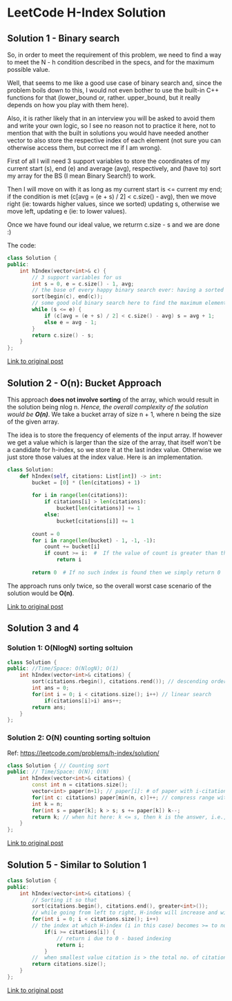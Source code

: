 # LeetCode H-Index Solution
## Solution 1 - Binary search
So, in order to meet the requirement of this problem, we need to find a way to meet the N - h condition described in the specs, and for the maximum possible value.

Well, that seems to me like a good use case of binary search and, since the problem boils down to this, I would not even bother to use the built-in C++ functions for that (lower_bound or, rather. upper_bound, but it really depends on how you play with them here).

Also, it is rather likely that in an interview you will be asked to avoid them and write your own logic, so I see no reason not to practice it here, not to mention that with the built in solutions you would have needed another vector to also store the respective index of each element (not sure you can otherwise access them, but correct me if I am wrong).

First of all I will need 3 support variables to store the coordinates of my current start (s), end (e) and average (avg), respectively, and (have to) sort my array for the BS (I mean Binary Search!) to work.

Then I will move on with it as long as my current start is <= current my end; if the condition is met (c[avg = (e + s) / 2] < c.size() - avg), then we move right (ie: towards higher values, since we sorted) updating s, otherwise we move left, updating e (ie: to lower values).

Once we have found our ideal value, we returrn c.size - s and we are done :)

The code:
```c++
class Solution {
public:
    int hIndex(vector<int>& c) {
        // 3 support variables for us
        int s = 0, e = c.size() - 1, avg;
        // the base of every happy binary search ever: having a sorted dataset
        sort(begin(c), end(c));
        // some good old binary search here to find the maximum element meeting the conditions
        while (s <= e) {
            if (c[avg = (e + s) / 2] < c.size() - avg) s = avg + 1;
            else e = avg - 1;
        }
        return c.size() - s;
    }
};
```

[Link to original post](https://leetcode.com/problems/h-index/discuss/785444/C%2B%2B-Clean-and-Simple-Binary-Search-based-Solution-Explained-~92-Time-~80-Space)

## Solution 2 - O(n): Bucket Approach

This approach **does not involve sorting** of the array, which would result in the solution being nlog n. *Hence, the overall complexity of the solution would be* ***O(n)***.
We take a bucket array of size n + 1, where n being the size of the given array.

The idea is to store the frequency of elements of the input array. If however we get a value which is larger than the size of the array, that itself won't be a candidate for h-index, so we store it at the last index value. Otherwise we just store those values at the index value. Here is an implementation.

```python
class Solution:
    def hIndex(self, citations: List[int]) -> int:
        bucket = [0] * (len(citations) + 1)
        
        for i in range(len(citations)):
            if citations[i] > len(citations):
                bucket[len(citations)] += 1
            else:
                bucket[citations[i]] += 1
                
        count = 0
        for i in range(len(bucket) - 1, -1, -1):
            count += bucket[i]
            if count >= i:  #  If the value of count is greater than the index value then we return the index
                return i
        
        return 0  # If no such index is found then we simply return 0
```

The approach runs only twice, so the overall worst case scenario of the solution would be **O(n)**.

[Link to original post](https://leetcode.com/problems/h-index/discuss/786206/O(n)%3A-Bucket-Approach)

## Solution 3 and 4

### Solution 1: O(NlogN) sorting soltuion
```c++
class Solution {
public: //Time/Space: O(NlogN); O(1)
    int hIndex(vector<int>& citations) {
        sort(citations.rbegin(), citations.rend()); // descending order
        int ans = 0;
        for(int i = 0; i < citations.size(); i++) // linear search
            if(citations[i]>i) ans++;        
        return ans;        
    }
};
```

### Solution 2: O(N) counting sorting soltuion
Ref: https://leetcode.com/problems/h-index/solution/
```c++
class Solution { // Counting sort
public: // Time/Space: O(N); O(N)
    int hIndex(vector<int>& citations) {
        const int n = citations.size();
        vector<int> paper(n+1); // paper[i]: # of paper with i-citation
        for(int c: citations) paper[min(n, c)]++; // compress range with cutting-off trick, then count
        int k = n;
        for(int s = paper[k]; k > s; s += paper[k]) k--;
        return k; // when hit here: k <= s, then k is the answer, i.e., h-index
    }
};
```

[Link to original post](https://leetcode.com/problems/h-index/discuss/786007/C%2B%2B-not-all-sorting-are-equal%3A-O(NlogN)-vs-O(N))

## Solution 5 - Similar to Solution 1
```c++
class Solution {
public:
    int hIndex(vector<int>& citations) {
		// Sorting it so that 
        sort(citations.begin(), citations.end(), greater<int>());
		// while going from left to right, H-index will increase and will be matched with the decreasing no. of citations for the paper
        for(int i = 0; i < citations.size(); i++)
		// the index at which H-index (i in this case) becomes >= to no. of citations at [i], it means the H - index cannot be greater than current i 
            if(i >= citations[i]) {
				// return i due to 0 - based indexing
                return i;
            }
		//  when smallest value citation is > the total no. of citations on the paper (i.e. its size)
        return citations.size();
    }
};
```
[Link to original post](https://leetcode.com/problems/h-index/discuss/785493/Clean-C%2B%2B-solution)
